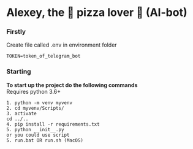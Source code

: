 # Alexey, the 🍕 pizza lover 🍕 (AI-bot)

### Firstly<br>
Create file called .env in environment folder
```
TOKEN=token_of_telegram_bot
```

### Starting<br>
**To start up the project do the following commands**<br>
Requires python 3.6+
```
1. python -m venv myvenv
2. cd myvenv/Scripts/
3. activate
cd ../..
4. pip install -r requirements.txt
5. python __init__.py 
or you could use script
5. run.bat OR run.sh (MacOS)
```
